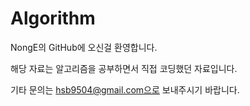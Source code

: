 # Algorithm

NongE의 GitHub에 오신걸 환영합니다.

해당 자료는 알고리즘을 공부하면서 직접 코딩했던 자료입니다.

기타 문의는 hsb9504@gmail.com으로 보내주시기 바랍니다.
